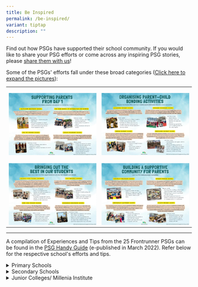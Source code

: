 ```yaml
---
title: Be Inspired
permalink: /be-inspired/
variant: tiptap
description: ""
---
```

<p>Find out how PSGs have supported their school community. If you would
like to share your PSG efforts or come across any inspiring PSG stories,
please <a href="https://form.gov.sg/6662cee56d2eed42c1dec95d" rel="noopener nofollow" target="_blank">share them with us</a>!</p>
<p>Some of the PSGs' efforts fall under these broad categories (<a href="https://drive.google.com/drive/folders/1sDBA2Jnc8QcDrpQ3vrNdS-95cYhGxt7I?usp=sharing" rel="noopener nofollow" target="_blank">Click here to expand the pictures</a>):</p>
<table style="minWidth: 50px">
<colgroup>
<col>
<col>
</colgroup>
<tbody>
<tr>
<td rowspan="1" colspan="1">
<p></p>
<div class="isomer-image-wrapper">
<img style="width: 100%" height="auto" width="100%" alt="" src="/images/Supporting_from_Day_1_F.jpg">
</div>
</td>
<td rowspan="1" colspan="1">
<p></p>
<div class="isomer-image-wrapper">
<img style="width: 100%" height="auto" width="100%" alt="" src="/images/Parent_Child_F.jpg">
</div>
</td>
</tr>
<tr>
<td rowspan="1" colspan="1">
<p></p>
<div class="isomer-image-wrapper">
<img style="width: 100%" height="auto" width="100%" alt="" src="/images/Bringing_out_the_best_F.jpg">
</div>
</td>
<td rowspan="1" colspan="1">
<p></p>
<div class="isomer-image-wrapper">
<img style="width: 100%" height="auto" width="100%" alt="" src="/images/Supportive_Community_F.jpg">
</div>
</td>
</tr>
</tbody>
</table>
<hr>
<p>A compilation of Experiences and Tips from the 25 Frontrunner PSGs can
be found in the <a href="https://drive.google.com/file/d/16XA47OJ77KPXLvDpA1xMfB3hX2e_YCq8/view" rel="noopener nofollow" target="_blank">PSG Handy Guide</a> (e-published
in March 2022). Refer below for the respective school's efforts and tips.</p>
<div data-type="detailGroup" class="isomer-accordion-group isomer-accordion isomer-accordion-white">
<details class="isomer-details">
<summary>Primary Schools</summary>
<div data-type="detailsContent" class="isomer-details-content">
<ul data-tight="true" class="tight">
<li>
<p>Ai Tong School - <a href="https://docs.google.com/presentation/d/1LrmoqdSd33sKR-a4x_SnXYYjE0B_EJyAgXY14WzUYko/present?slide=id.g11e997a432f_2_59" rel="noopener nofollow" target="_blank">Organising workshops for parents</a>
</p>
</li>
<li>
<p>Catholic High School (Primary) - <a href="https://docs.google.com/presentation/d/1vrXa-hVG2eS1oGnJ_6q2jkqTmBXeicwq8CwTLitGQCc/present?slide=id.g11e997a432f_2_59" rel="noopener nofollow" target="_blank">Building a positive kampung</a>
</p>
</li>
<li>
<p>CHIJ (Katong) Primary - <a href="https://docs.google.com/presentation/d/1F1S0iM_O09dtqv7bwcwQzkRqmuNlFeVN9OLEJuxmWCg/present?slide=id.g11e997a432f_2_59" rel="noopener nofollow" target="_blank">Providing timely support to parents</a>
</p>
</li>
<li>
<p>CHIJ St. Nicholas Girls School (Primary) - <a href="https://docs.google.com/presentation/d/1FnH-FL7TM00BJN1akzC9K30AWZkXOLIx3P4DL5ddCqo/present?slide=id.g11e997a432f_2_59" rel="noopener nofollow" target="_blank">Promoting parent-child bonding</a>
</p>
</li>
<li>
<p>Chongfu School - <a href="https://docs.google.com/presentation/d/1BoZZIvXKEnyRG5WGD64oPOFW-Ao7Gl7zbfDmXASdan4/present?slide=id.g11e997a432f_2_59" rel="noopener nofollow" target="_blank">Involving parents in school activities</a>
</p>
</li>
<li>
<p>Fengshan Primary School - <a href="https://docs.google.com/presentation/d/1BAQzV-F2WX7nCmEiXhOoWJITIpgxdk2t7QW2i3kC8Zs/present?slide=id.g11e997a432f_2_59" rel="noopener nofollow" target="_blank">Focusing on the students</a>
</p>
</li>
<li>
<p>Fuhua Primary School - <a href="https://docs.google.com/presentation/d/1CovKbd6OVigk2QNdlU4DcBUffh6wG20y7fERijPcevg/present?slide=id.g11e997a432f_2_59" rel="noopener nofollow" target="_blank">Fostering open and regular communication</a>
</p>
</li>
<li>
<p>Jing Shan Primary School - <a href="https://docs.google.com/presentation/d/1I_yzawCOTzBMqC2WWlCFTkkMcV9nQOwxGp3pnx-78kQ/present?slide=id.g11e997a432f_2_59" rel="noopener nofollow" target="_blank">Reinforcing what is practised in school</a>
</p>
</li>
<li>
<p>Maris Stella High School (Primary) - <a href="https://docs.google.com/presentation/d/1IXIG0aJNMEts8UPOlzamryqR1y627xATidJtvLJ6wcg/present" rel="noopener nofollow" target="_blank">Connecting with parents</a>
</p>
</li>
<li>
<p>Kong Hwa School - <a href="https://docs.google.com/presentation/d/1haKvr1owIBibIJR9Ml6ARcyjFKEj1Y5oKL_18WywdVk/present?slide=id.g11e997a432f_2_59" rel="noopener nofollow" target="_blank">Building a peer support system</a>
</p>
</li>
<li>
<p>Palm View Primary School - <a href="https://docs.google.com/presentation/d/1lBlJkGCm6tpavmavd8_lPRZoZVlPBiGCE25LUfdvwcA/present?slide=id.g11e997a432f_2_59" rel="noopener nofollow" target="_blank">Supporting parents in their journey</a>
</p>
</li>
<li>
<p>Rulang Primary School - <a href="https://docs.google.com/presentation/d/19ILxBTmumBl-7THacC0nuRR7AnKHcx44Ipnnbub6R-k/present?slide=id.g11e997a432f_2_71" rel="noopener nofollow" target="_blank">Facilitating effective conversations</a>
</p>
</li>
<li>
<p>Shuqun Primary School - <a href="https://docs.google.com/presentation/d/1E5DQeeshF2j1f5BSmg1_B_K1gBhED8HXBvYtxyUw7nQ/present" rel="noopener nofollow" target="_blank">Strengthening parent engagement</a>
</p>
</li>
<li>
<p>Tao Nan School - <a href="https://docs.google.com/presentation/d/14Guq0jF987HjZpmRD_tSBc1a6gFKeJFx2Is2st-VKn0/present?slide=id.g11e997a432f_2_59" rel="noopener nofollow" target="_blank">Customising support to parents</a>
</p>
</li>
<li>
<p>Yew Tee Primary School - <a href="https://docs.google.com/presentation/d/17EQKC4Co2rFxvWHGCVefLcKXA0J2hF_w6P-K05l6qhU/present?slide=id.g11e997a432f_2_59" rel="noopener nofollow" target="_blank">Building parents' knowledge</a>
</p>
</li>
</ul>
</div>
</details>
</div>
<div data-type="detailGroup" class="isomer-accordion-group isomer-accordion isomer-accordion-white">
<details class="isomer-details">
<summary>Secondary Schools</summary>
<div data-type="detailsContent" class="isomer-details-content">
<ul data-tight="true" class="tight">
<li>
<p>Admiralty Secondary School - <a href="https://docs.google.com/presentation/d/18IVlayhNLC_qxFAytg0H28udCF6JQSbDO_n1w-hPVRA/present?slide=id.g11e997a432f_2_59" rel="noopener nofollow" target="_blank">Creating a safe space for meaningful learning</a>
</p>
</li>
<li>
<p>Bowen Secondary School - <a href="https://docs.google.com/presentation/d/130NlVd21HFfmxLIVYVyeKdCeapmfMcJjRNxIIT9Hj5k/present?slide=id.g11e997a432f_2_59" rel="noopener nofollow" target="_blank">Raising awareness of mental well-being</a>
</p>
</li>
</ul>
<ul data-tight="true" class="tight">
<li>
<p>Catholic High School (Secondary) - <a href="https://docs.google.com/presentation/d/1vrXa-hVG2eS1oGnJ_6q2jkqTmBXeicwq8CwTLitGQCc/present?slide=id.g11e997a432f_2_59" rel="noopener nofollow" target="_blank">Building a positive kampung</a>
</p>
</li>
<li>
<p>CHIJ St. Nicholas Girls School (Secondary) - <a href="https://docs.google.com/presentation/d/1FnH-FL7TM00BJN1akzC9K30AWZkXOLIx3P4DL5ddCqo/present?slide=id.g11e997a432f_2_59" rel="noopener nofollow" target="_blank">Promoting parent-child bonding</a>
</p>
</li>
<li>
<p>Crest Secondary School - <a href="https://docs.google.com/presentation/d/15rzUOoM43fKZuYd0wEDFv_3cAA_xPIxn1lnrg_M5niI/present?slide=id.g11e997a432f_2_59" rel="noopener nofollow" target="_blank">Equipping parents to support their children</a>
</p>
</li>
<li>
<p>Jurong Secondary School - <a href="https://docs.google.com/presentation/d/1kzmkvB_unDmxjqZ5ThD12rejjTZVdM1p7smhG1EluUQ/present?slide=id.g11e997a432f_2_59" rel="noopener nofollow" target="_blank">Forming a close-knitted community</a>
</p>
</li>
<li>
<p>Maris Stella High School (Secondary) - <a href="https://docs.google.com/presentation/d/1IXIG0aJNMEts8UPOlzamryqR1y627xATidJtvLJ6wcg/present" rel="noopener nofollow" target="_blank">Connecting with parents</a>
</p>
</li>
<li>
<p>Ngee Ann Secondary School - <a href="https://docs.google.com/presentation/d/1XE8HPuVzuv49h_TzyQU1hAZYGMh3IH7mlAkyNqP4gQ4/present" rel="noopener nofollow" target="_blank">Organising different activities for various parents</a>
</p>
</li>
<li>
<p>Presbyterian High School - <a href="https://docs.google.com/presentation/d/1iwAByX-sQ-PAUgMlmhXsB9_kG15eTuiV8A08oBimzuE/present?slide=id.g11e997a432f_2_59" rel="noopener nofollow" target="_blank">Building a circle of support</a>
</p>
</li>
<li>
<p>School of the Arts - <a href="https://docs.google.com/presentation/d/1XYlDTywae7TJPyX-Hpive3m79ckiU1h2DXPMnPM6SSk/present?slide=id.g11e997a432f_2_59" rel="noopener nofollow" target="_blank">Planning parent-child bonding activities</a>
</p>
</li>
<li>
<p>Temasek Secondary School - <a href="https://docs.google.com/presentation/d/1yABrWFsmKSuGpJI1l0n2KUjNElIWoMvkngemovc4NHM/present?slide=id.g11e997a432f_2_59" rel="noopener nofollow" target="_blank">Reducing stigma of mental well-being</a>
</p>
</li>
<li>
<p>Yuan Ching Secondary School - <a href="https://docs.google.com/presentation/d/1kUP7AGU9PzhDk4Rfl6CRNUP26NGPJjrbgTkdkFXUiHw/present?slide=id.g11e997a432f_2_59" rel="noopener nofollow" target="_blank">Establishing a buddy system for stakeholders</a>
</p>
</li>
</ul>
</div>
</details>
</div>
<div data-type="detailGroup" class="isomer-accordion-group isomer-accordion isomer-accordion-white">
<details class="isomer-details">
<summary>Junior Colleges/ Millenia Institute</summary>
<div data-type="detailsContent" class="isomer-details-content">
<ul data-tight="true" class="tight">
<li>
<p>Victoria Junior College - <a href="https://docs.google.com/presentation/d/1PKvakjeIbI7cD1KQ4oBzUQqDM-GdBAytNurExFvfTF0/present?slide=id.g11e997a432f_2_59" rel="noopener nofollow" target="_blank">Working with parents and alumni</a>
</p>
</li>
</ul>
</div>
</details>
</div>
<p></p>
